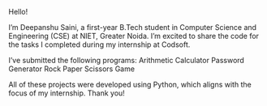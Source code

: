 Hello!

I’m Deepanshu Saini, a first-year B.Tech student in Computer Science and Engineering (CSE) at NIET, Greater Noida. I’m excited to share the code for the tasks I completed during my internship at Codsoft.

I’ve submitted the following programs:
Arithmetic Calculator
Password Generator 
Rock Paper Scissors Game 

All of these projects were developed using Python, which aligns with the focus of my internship.
Thank you!
